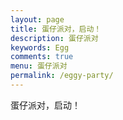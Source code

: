 ```yaml
---
layout: page
title: 蛋仔派对，启动！
description: 蛋仔派对
keywords: Egg
comments: true
menu: 蛋仔派对
permalink: /eggy-party/
---
```


蛋仔派对，启动！

